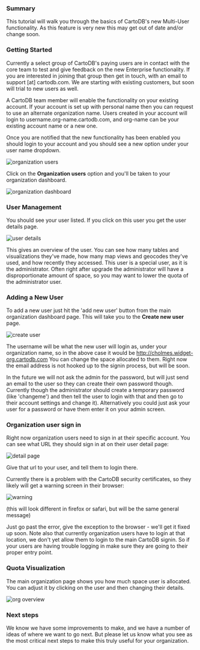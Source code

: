### Summary

This tutorial will walk you through the basics of CartoDB's new Multi-User functionality. As this feature is
very new this may get out of date and/or change soon.

### Getting Started

Currently a select group of CartoDB's paying users are in contact with the core team to test and give feedback on
the new Enterprise functionality. If you are interested in joining that group then get in touch, with an email
to support [at] cartodb.com. We are starting with existing customers, but soon will trial to new users as well.

A CartoDB team member will enable the functionality on your existing account. If your account is set up with 
personal name then you can request to use an alternate organization name. Users created in your
account will login to username.org-name.cartodb.com, and org-name can be your existing account name or a new one.

Once you are notified that the new functionality has been enabled you should login to your account and you should see a new option under your user name dropdown.

![organization users](https://f.cloud.github.com/assets/407017/2070714/369fd400-8d1f-11e3-9b47-89dcb74bece2.png)

Click on the **Organization users** option and you'll be taken to your organization dashboard.

![organization dashboard](https://f.cloud.github.com/assets/407017/2070679/d64c84cc-8d1e-11e3-8c45-5caac4a35003.png)

### User Management

You should see your user listed. If you click on this user you get the user details page.

![user details](https://f.cloud.github.com/assets/407017/2070747/b6fbffa2-8d1f-11e3-8dca-af320594e676.png)

This gives an overview of the user. You can see how many tables and visualizations they've made, how many map views
and geocodes they've used, and how recently they accessed. This user is a special user, as it is the administrator. 
Often right after upgrade the administrator will have a disproportionate amount of space, so you may want to lower the
quota of the administrator user.

### Adding a New User

To add a new user just hit the 'add new user' button from the main organization dashboard page. This will take you
to the **Create new user** page.

![create user](https://f.cloud.github.com/assets/407017/2070852/ff4c98b0-8d20-11e3-8e43-4f0c4a7a301a.png)

The username will be what the new user will login as, under your organization name, so in the above case it would
be http://cholmes.widget-org.cartodb.com You can change the space allocated to them. Right now the email address
is not hooked up to the signin process, but will be soon.

In the future we will not ask the admin for the password, but will just send an email to the user so they can
create their own password though. Currently though the administrator should create a temporary password (like
'changeme') and then tell the user to login with that and then go to their account settings and change it). 
Alternatively you could just ask your user for a password or have them enter it on your admin screen.

### Organization user sign in

Right now organization users need to sign in at their specific account. You can see what URL they should sign in
at on their user detail page:

![detail page](https://f.cloud.github.com/assets/407017/2070986/c783449a-8d22-11e3-9708-ae092a8ddeef.png)

Give that url to your user, and tell them to login there.

Currently there is a problem with the CartoDB security certificates, so they likely will get a warning screen in
their browser:

![warning](https://f.cloud.github.com/assets/407017/2071025/2883a488-8d23-11e3-97d1-1aaa2f9bf1b8.png)

(this will look different in firefox or safari, but will be the same general message)

Just go past the error, give the exception to the browser - we'll get it fixed up soon. Note also that currently
organization users have to login at that location, we don't yet allow them to login to the main CartoDB signin. So
if your users are having trouble logging in make sure they are going to their proper entry point.

### Quota Visualization

The main organization page shows you how much space user is allocated. You can adjust it by clicking on the user 
and then changing their details.

![org overview](https://f.cloud.github.com/assets/407017/2070966/7527acf4-8d22-11e3-9b79-bb5223df6f7b.png)

### Next steps

We know we have some improvements to make, and we have a number of ideas of where we want to go next. But please
let us know what you see as the most critical next steps to make this truly useful for your organization.






